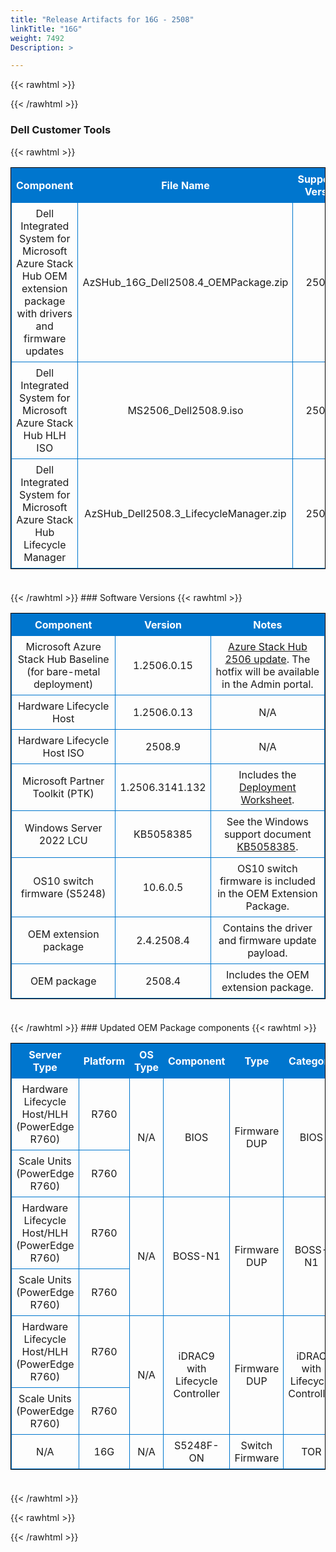 ```yaml
---
title: "Release Artifacts for 16G - 2508"
linkTitle: "16G"
weight: 7492
Description: >

---
```


{{< rawhtml >}}

<!DOCTYPE html PUBLIC "-//W3C//DTD XHTML 1.0 Strict//EN" "http://www.w3.org/TR/xhtml1/DTD/xhtml1-strict.dtd">
<html xmlns="http://www.w3.org/1999/xhtml">
<head>

<style>
table {
    border-width:1px; border-style:solid;
    border-color:black;
    border-collapse: collapse;
    width: 100%;
    margin-bottom: 20px;
    table-layout:fixed;
    overflow-wrap: break-word;
}
th {
    border-width:1px;
    padding:7px;
    border-style:solid;
    border-color:#0076CE;
    background-color:#0076CE;
    color:#FFFFFF;
    text-align:center;
}
td {
    border-width:1px;
    padding:7px;
    border-style:solid;
    border-color:#0076CE;
    text-align:center;
}
caption {
    padding-bottom: 10px;
    color:  #0076CE;
    font-weight: bold;
    text-align: left;
    font-size: 20px;
}
</style>

</head>

<body>

<div id="content">
{{< /rawhtml >}}

### Dell Customer Tools
{{< rawhtml >}}
<table>
<colgroup><col/><col/><col/></colgroup>
<tr><th>Component</th><th>File Name</th><th>Supported Version</th></tr>
<tr><td>Dell Integrated System for Microsoft Azure Stack Hub OEM extension package with drivers and firmware updates</td><td>AzSHub_16G_Dell2508.4_OEMPackage.zip</td><td>2508.4</td></tr>
<tr><td>Dell Integrated System for Microsoft Azure Stack Hub HLH ISO</td><td>MS2506_Dell2508.9.iso</td><td>2508.9</td></tr>
<tr><td>Dell Integrated System for Microsoft Azure Stack Hub Lifecycle Manager</td><td>AzSHub_Dell2508.3_LifecycleManager.zip</td><td>2508.3</td></tr>
</table>
<br>
{{< /rawhtml >}}
### Software Versions
{{< rawhtml >}}
<table>
<colgroup><col/><col/><col/></colgroup>
<tr><th>Component</th><th>Version</th><th>Notes</th></tr>
<tr><td>Microsoft Azure Stack Hub Baseline (for bare-metal deployment)</td><td>1.2506.0.15</td><td><a href='https://learn.microsoft.com/en-us/azure-stack/operator/release-notes?view=azs-2506'>Azure Stack Hub 2506 update</a>. The hotfix will be available in the Admin portal.</td></tr>
<tr><td>Hardware Lifecycle Host</td><td>1.2506.0.13</td><td>N/A</td></tr>
<tr><td>Hardware Lifecycle Host ISO</td><td>2508.9</td><td>N/A</td></tr>
<tr><td>Microsoft Partner Toolkit (PTK)</td><td>1.2506.3141.132</td><td>Includes the <a href='https://www.powershellgallery.com/packages/Azs.Deployment.Worksheet/1.2506.3141.132'>Deployment Worksheet</a>.</td></tr>
<tr><td>Windows Server 2022 LCU</td><td>KB5058385</td><td>See the Windows support document <a href='https://support.microsoft.com/help/5058385'>KB5058385</a>.</td></tr>
<tr><td>OS10 switch firmware (S5248)</td><td>10.6.0.5</td><td>OS10 switch firmware is included in the OEM Extension Package.</td></tr>
<tr><td>OEM extension package</td><td>2.4.2508.4</td><td>Contains the driver and firmware update payload.</td></tr>
<tr><td>OEM package</td><td>2508.4</td><td>Includes the OEM extension package.</td></tr>
</table>
<br>
{{< /rawhtml >}}
### Updated OEM Package components
{{< rawhtml >}}
<table>
<colgroup><col/><col/><col/><col/><col/><col/><col/><col/><col/><col/><col/></colgroup>
<tr><th>Server Type</th><th>Platform</th><th>OS Type</th><th>Component</th><th>Type</th><th>Category</th><th>Dell P/N</th><th>Previous SWB</th><th>Target SWB</th><th>Previous Version</th><th>Target Version</th></tr>
<tr><td>Hardware Lifecycle Host/HLH (PowerEdge R760)</td><td>R760</td><td rowspan="2">N/A</td><td rowspan="2">BIOS</td><td rowspan="2">Firmware DUP</td><td rowspan="2">BIOS</td><td rowspan="2">N/A</td><td rowspan="2"><a href='https://www.dell.com/support/home/en-us/drivers/driversdetails?driverid=XK9CT'>XK9CT</a></td><td rowspan="2"><a href='https://www.dell.com/support/home/en-us/drivers/driversdetails?driverid=W23G7'>W23G7</a></td><td rowspan="2">2.6.3</td><td rowspan="2">2.7.5</td></tr>
<tr><td>Scale Units (PowerEdge R760)</td><td>R760</td>
<tr><td>Hardware Lifecycle Host/HLH (PowerEdge R760)</td><td>R760</td><td rowspan="2">N/A</td><td rowspan="2">BOSS-N1</td><td rowspan="2">Firmware DUP</td><td rowspan="2">BOSS-N1</td><td rowspan="2">2MFVD</td><td rowspan="2"><a href='https://www.dell.com/support/home/en-us/drivers/driversdetails?driverid=33TD2'>33TD2</a></td><td rowspan="2"><a href='https://www.dell.com/support/home/en-us/drivers/driversdetails?driverid=C6MVR'>C6MVR</a></td><td rowspan="2">2.1.13.2033</td><td rowspan="2">2.1.13.2037</td></tr>
<tr><td>Scale Units (PowerEdge R760)</td><td>R760</td>
<tr><td>Hardware Lifecycle Host/HLH (PowerEdge R760)</td><td>R760</td><td rowspan="2">N/A</td><td rowspan="2">iDRAC9 with Lifecycle Controller</td><td rowspan="2">Firmware DUP</td><td rowspan="2">iDRAC with Lifecycle Controller</td><td rowspan="2">N/A</td><td rowspan="2"><a href='https://www.dell.com/support/home/en-us/drivers/driversdetails?driverid=WN31M'>WN31M</a></td><td rowspan="2"><a href='https://www.dell.com/support/home/en-us/drivers/driversdetails?driverid=6CKFT'>6CKFT</a></td><td rowspan="2">7.20.30.50</td><td rowspan="2">7.20.60.50</td></tr>
<tr><td>Scale Units (PowerEdge R760)</td><td>R760</td>
<tr><td>N/A</td><td>16G</td><td rowspan="1">N/A</td><td rowspan="1">S5248F-ON</td><td rowspan="1">Switch Firmware</td><td rowspan="1">TOR</td><td rowspan="1">N/A</td><td rowspan="1"><a href='https://www.dell.com/support/home/en-us/drivers/driversdetails?driverid=82WVT'>82WVT</a></td><td rowspan="1"><a href='https://www.dell.com/support/home/en-us/drivers/driversdetails?driverid=P8GNV'>P8GNV</a></td><td rowspan="1">10.6.0.3</td><td rowspan="1">10.6.0.5</td></tr>
</table>
<br>
{{< /rawhtml >}}

{{< rawhtml >}}
</div>

</body>

</html>


{{< /rawhtml >}}
